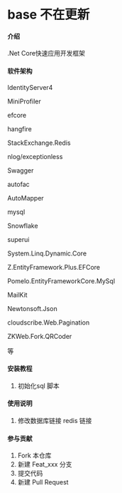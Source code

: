 

# base  不在更新

#### 介绍
.Net Core快速应用开发框架

#### 软件架构

IdentityServer4

MiniProfiler

efcore

hangfire

StackExchange.Redis

nlog/exceptionless 

Swagger

autofac

AutoMapper

mysql

Snowflake

superui

System.Linq.Dynamic.Core

Z.EntityFramework.Plus.EFCore

Pomelo.EntityFrameworkCore.MySql

MailKit

Newtonsoft.Json

cloudscribe.Web.Pagination

ZKWeb.Fork.QRCoder

等


#### 安装教程

1.  初始化sql 脚本 

#### 使用说明

1.  修改数据库链接  redis 链接

#### 参与贡献

1.  Fork 本仓库
2.  新建 Feat_xxx 分支
3.  提交代码
4.  新建 Pull Request











